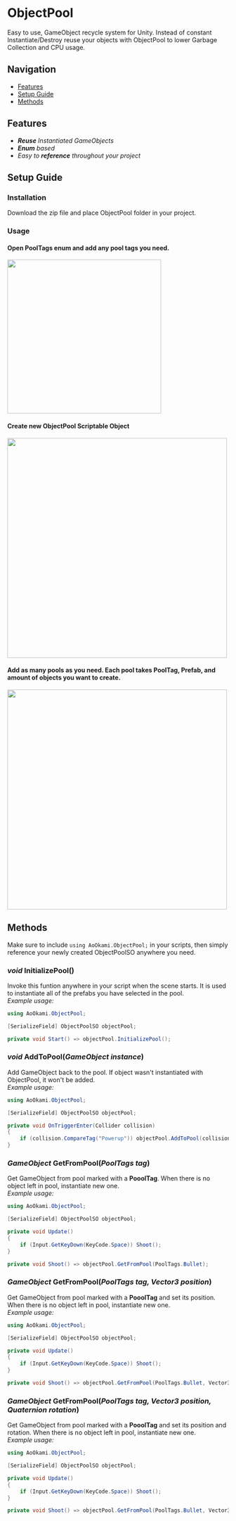 # ObjectPool
Easy to use, GameObject recycle system for Unity. Instead of constant Instantiate/Destroy reuse your objects with ObjectPool to lower Garbage Collection and CPU usage.

## Navigation
* [Features](#features)
* [Setup Guide](#setup-guide)
* [Methods](#methods)

## Features
- _**Reuse** Instantiated GameObjects_
- _**Enum** based_
- _Easy to **reference** throughout your project_

## Setup Guide

### Installation
Download the zip file and place ObjectPool folder in your project.
  
### Usage
  
#### Open PoolTags enum and add any pool tags you need.
<img src="https://user-images.githubusercontent.com/49119130/165413381-2826c05b-a820-48f6-994b-28b14b21382c.png" width="350" />

#### Create new ObjectPool Scriptable Object
<img src="https://user-images.githubusercontent.com/49119130/165413670-4fdfcb0c-a2d2-415f-a50b-daed78fbbbf0.png" width="500" />

#### Add as many pools as you need. Each pool takes PoolTag, Prefab, and amount of objects you want to create.
<img src="https://user-images.githubusercontent.com/49119130/165413851-9eed347b-f70e-4f80-8baa-40ac5a98b90a.png" width="500" />
  

## Methods
Make sure to include `using AoOkami.ObjectPool;` in your scripts, then simply reference your newly created ObjectPoolSO anywhere you need.

### _void_ InitializePool()
Invoke this funtion anywhere in your script when the scene starts. It is used to instantiate all of the prefabs you have selected in the pool.\
_Example usage:_

```csharp
using AoOkami.ObjectPool;

[SerializeField] ObjectPoolSO objectPool;

private void Start() => objectPool.InitializePool(); 
```

### _void_ AddToPool(_GameObject instance_)
Add GameObject back to the pool. If object wasn't instantiated with ObjectPool, it won't be added.\
_Example usage:_

```csharp
using AoOkami.ObjectPool;

[SerializeField] ObjectPoolSO objectPool;

private void OnTriggerEnter(Collider collision)
{
    if (collision.CompareTag("Powerup")) objectPool.AddToPool(collision.gameObject);
}

```

### _GameObject_ GetFromPool(_PoolTags tag_)
Get GameObject from pool marked with a **PooolTag**. When there is no object left in pool, instantiate new one.\
_Example usage:_

```csharp
using AoOkami.ObjectPool;

[SerializeField] ObjectPoolSO objectPool;

private void Update()
{
    if (Input.GetKeyDown(KeyCode.Space)) Shoot();
}

private void Shoot() => objectPool.GetFromPool(PoolTags.Bullet);
```

### _GameObject_ GetFromPool(_PoolTags tag, Vector3 position_)
Get GameObject from pool marked with a **PooolTag** and set its position. When there is no object left in pool, instantiate new one.\
_Example usage:_

```csharp
using AoOkami.ObjectPool;

[SerializeField] ObjectPoolSO objectPool;

private void Update()
{
    if (Input.GetKeyDown(KeyCode.Space)) Shoot();
}

private void Shoot() => objectPool.GetFromPool(PoolTags.Bullet, Vector3.zero);
```

### _GameObject_ GetFromPool(_PoolTags tag, Vector3 position, Quaternion rotation_)
Get GameObject from pool marked with a **PooolTag** and set its position and rotation. When there is no object left in pool, instantiate new one.\
_Example usage:_

```csharp
using AoOkami.ObjectPool;

[SerializeField] ObjectPoolSO objectPool;

private void Update()
{
    if (Input.GetKeyDown(KeyCode.Space)) Shoot();
}

private void Shoot() => objectPool.GetFromPool(PoolTags.Bullet, Vector3.zero, transform.rotation);
```


